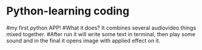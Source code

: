 # Python-learning coding

#my first python APP!
#What it does? It combines several audiovideo things mixed together. 
#After run it will write some text in terminal, then play some sound and in the final it opens image with applied effect on it.

